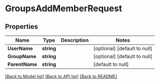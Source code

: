 # GroupsAddMemberRequest

## Properties
Name | Type | Description | Notes
------------ | ------------- | ------------- | -------------
**UserName** | **string** |  | [optional] [default to null]
**GroupName** | **string** |  | [optional] [default to null]
**ParentName** | **string** |  | [default to null]

[[Back to Model list]](../README.md#documentation-for-models) [[Back to API list]](../README.md#documentation-for-api-endpoints) [[Back to README]](../README.md)


